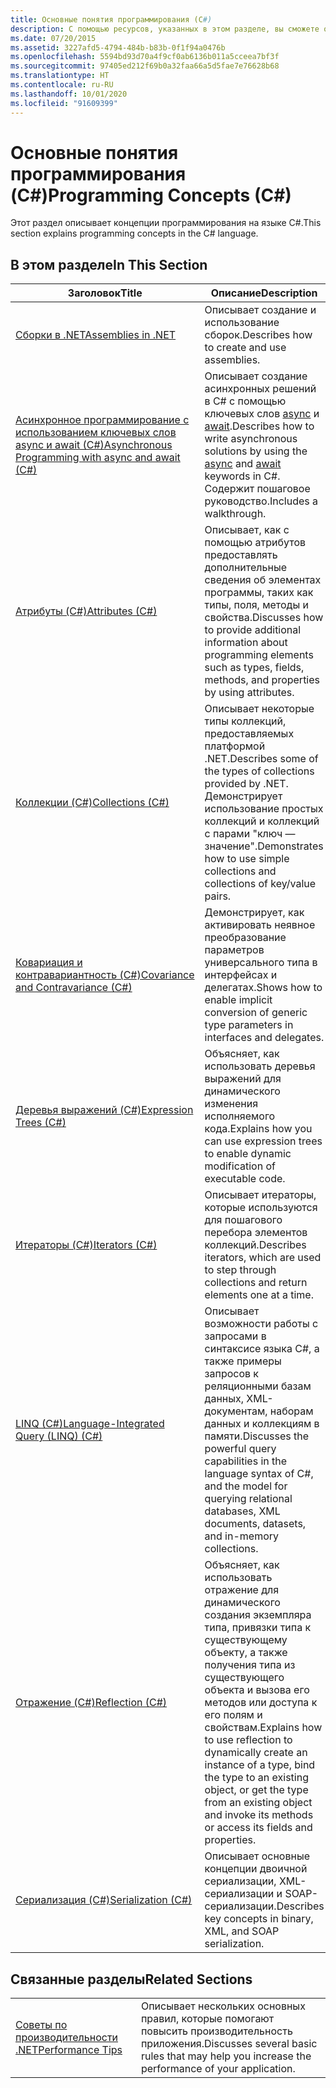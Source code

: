 ```yaml
---
title: Основные понятия программирования (C#)
description: С помощью ресурсов, указанных в этом разделе, вы сможете ознакомиться с понятиями программирования на языке C#, включая объектно-ориентированное программирование.
ms.date: 07/20/2015
ms.assetid: 3227afd5-4794-484b-b83b-0f1f94a0476b
ms.openlocfilehash: 5594bd93d70a4f9cf0ab6136b011a5cceea7bf3f
ms.sourcegitcommit: 97405ed212f69b0a32faa66a5d5fae7e76628b68
ms.translationtype: HT
ms.contentlocale: ru-RU
ms.lasthandoff: 10/01/2020
ms.locfileid: "91609399"
---
```

# <a name="programming-concepts-c"></a><span data-ttu-id="6c41d-103">Основные понятия программирования (C#)</span><span class="sxs-lookup"><span data-stu-id="6c41d-103">Programming Concepts (C#)</span></span>

<span data-ttu-id="6c41d-104">Этот раздел описывает концепции программирования на языке C#.</span><span class="sxs-lookup"><span data-stu-id="6c41d-104">This section explains programming concepts in the C# language.</span></span>  
  
## <a name="in-this-section"></a><span data-ttu-id="6c41d-105">В этом разделе</span><span class="sxs-lookup"><span data-stu-id="6c41d-105">In This Section</span></span>  
  
|<span data-ttu-id="6c41d-106">Заголовок</span><span class="sxs-lookup"><span data-stu-id="6c41d-106">Title</span></span>|<span data-ttu-id="6c41d-107">Описание</span><span class="sxs-lookup"><span data-stu-id="6c41d-107">Description</span></span>|  
|-----------|-----------------|  
|[<span data-ttu-id="6c41d-108">Сборки в .NET</span><span class="sxs-lookup"><span data-stu-id="6c41d-108">Assemblies in .NET</span></span>](../../../standard/assembly/index.md)|<span data-ttu-id="6c41d-109">Описывает создание и использование сборок.</span><span class="sxs-lookup"><span data-stu-id="6c41d-109">Describes how to create and use assemblies.</span></span>|  
|[<span data-ttu-id="6c41d-110">Асинхронное программирование с использованием ключевых слов async и await (C#)</span><span class="sxs-lookup"><span data-stu-id="6c41d-110">Asynchronous Programming with async and await (C#)</span></span>](./async/index.md)|<span data-ttu-id="6c41d-111">Описывает создание асинхронных решений в C# с помощью ключевых слов [async](../../language-reference/keywords/async.md) и [await](../../language-reference/operators/await.md).</span><span class="sxs-lookup"><span data-stu-id="6c41d-111">Describes how to write asynchronous solutions by using the [async](../../language-reference/keywords/async.md) and [await](../../language-reference/operators/await.md) keywords in C#.</span></span> <span data-ttu-id="6c41d-112">Содержит пошаговое руководство.</span><span class="sxs-lookup"><span data-stu-id="6c41d-112">Includes a walkthrough.</span></span>|  
|[<span data-ttu-id="6c41d-113">Атрибуты (C#)</span><span class="sxs-lookup"><span data-stu-id="6c41d-113">Attributes (C#)</span></span>](./attributes/index.md)|<span data-ttu-id="6c41d-114">Описывает, как с помощью атрибутов предоставлять дополнительные сведения об элементах программы, таких как типы, поля, методы и свойства.</span><span class="sxs-lookup"><span data-stu-id="6c41d-114">Discusses how to provide additional information about programming elements such as types, fields, methods, and properties by using attributes.</span></span>|  
|[<span data-ttu-id="6c41d-115">Коллекции (C#)</span><span class="sxs-lookup"><span data-stu-id="6c41d-115">Collections (C#)</span></span>](./collections.md)|<span data-ttu-id="6c41d-116">Описывает некоторые типы коллекций, предоставляемых платформой .NET.</span><span class="sxs-lookup"><span data-stu-id="6c41d-116">Describes some of the types of collections provided by .NET.</span></span> <span data-ttu-id="6c41d-117">Демонстрирует использование простых коллекций и коллекций с парами "ключ — значение".</span><span class="sxs-lookup"><span data-stu-id="6c41d-117">Demonstrates how to use simple collections and collections of key/value pairs.</span></span>|  
|[<span data-ttu-id="6c41d-118">Ковариация и контравариантность (C#)</span><span class="sxs-lookup"><span data-stu-id="6c41d-118">Covariance and Contravariance (C#)</span></span>](./covariance-contravariance/index.md)|<span data-ttu-id="6c41d-119">Демонстрирует, как активировать неявное преобразование параметров универсального типа в интерфейсах и делегатах.</span><span class="sxs-lookup"><span data-stu-id="6c41d-119">Shows how to enable implicit conversion of generic type parameters in interfaces and delegates.</span></span>|  
|[<span data-ttu-id="6c41d-120">Деревья выражений (C#)</span><span class="sxs-lookup"><span data-stu-id="6c41d-120">Expression Trees (C#)</span></span>](./expression-trees/index.md)|<span data-ttu-id="6c41d-121">Объясняет, как использовать деревья выражений для динамического изменения исполняемого кода.</span><span class="sxs-lookup"><span data-stu-id="6c41d-121">Explains how you can use expression trees to enable dynamic modification of executable code.</span></span>|  
|[<span data-ttu-id="6c41d-122">Итераторы (C#)</span><span class="sxs-lookup"><span data-stu-id="6c41d-122">Iterators (C#)</span></span>](./iterators.md)|<span data-ttu-id="6c41d-123">Описывает итераторы, которые используются для пошагового перебора элементов коллекций.</span><span class="sxs-lookup"><span data-stu-id="6c41d-123">Describes iterators, which are used to step through collections and return elements one at a time.</span></span>|  
|[<span data-ttu-id="6c41d-124">LINQ (C#)</span><span class="sxs-lookup"><span data-stu-id="6c41d-124">Language-Integrated Query (LINQ) (C#)</span></span>](./linq/index.md)|<span data-ttu-id="6c41d-125">Описывает возможности работы с запросами в синтаксисе языка C#, а также примеры запросов к реляционными базам данных, XML-документам, наборам данных и коллекциям в памяти.</span><span class="sxs-lookup"><span data-stu-id="6c41d-125">Discusses the powerful query capabilities in the language syntax of C#, and the model for querying relational databases, XML documents, datasets, and in-memory collections.</span></span>|  
|[<span data-ttu-id="6c41d-126">Отражение (C#)</span><span class="sxs-lookup"><span data-stu-id="6c41d-126">Reflection (C#)</span></span>](./reflection.md)|<span data-ttu-id="6c41d-127">Объясняет, как использовать отражение для динамического создания экземпляра типа, привязки типа к существующему объекту, а также получения типа из существующего объекта и вызова его методов или доступа к его полям и свойствам.</span><span class="sxs-lookup"><span data-stu-id="6c41d-127">Explains how to use reflection to dynamically create an instance of a type, bind the type to an existing object, or get the type from an existing object and invoke its methods or access its fields and properties.</span></span>|  
|[<span data-ttu-id="6c41d-128">Сериализация (C#)</span><span class="sxs-lookup"><span data-stu-id="6c41d-128">Serialization (C#)</span></span>](./serialization/index.md)|<span data-ttu-id="6c41d-129">Описывает основные концепции двоичной сериализации, XML-сериализации и SOAP-сериализации.</span><span class="sxs-lookup"><span data-stu-id="6c41d-129">Describes key concepts in binary, XML, and SOAP serialization.</span></span>|  
  
## <a name="related-sections"></a><span data-ttu-id="6c41d-130">Связанные разделы</span><span class="sxs-lookup"><span data-stu-id="6c41d-130">Related Sections</span></span>  
  
|||  
|---|---|  
|[<span data-ttu-id="6c41d-131">Советы по производительности .NET</span><span class="sxs-lookup"><span data-stu-id="6c41d-131">Performance Tips</span></span>](../../../framework/performance/performance-tips.md) | <span data-ttu-id="6c41d-132">Описывает нескольких основных правил, которые помогают повысить производительность приложения.</span><span class="sxs-lookup"><span data-stu-id="6c41d-132">Discusses several basic rules that may help you increase the performance of your application.</span></span>|
